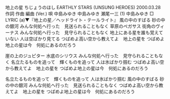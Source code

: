 
地上の星
ちじょうのほし
EARTHLY STARS (UNSUNG HEROES)
2000.03.28
作詞  作曲  編曲 (Ver.)   唄
中島みゆき   中島みゆき   瀬尾一三 (1)
中島みゆき
□ LYRIC (a)▼『地上の星／ヘッドライト・テールライト』
風の中のすばる
砂の中の銀河
みんな何処へ行った　見送られることもなく
草原のペガサス
街角のヴィーナス
みんな何処へ行った　見守られることもなく
地上にある星を誰も覚えていない
人は空ばかり見てる
つばめよ高い空から教えてよ　地上の星を
つばめよ地上の星は今　何処にあるのだろう

崖の上のジュピター
水底のシリウス
みんな何処へ行った　見守られることもなく
名立たるものを追って　輝くものを追って
人は氷ばかり掴む
つばめよ高い空から教えてよ　地上の星を
つばめよ地上の星は今　何処にあるのだろう

名立たるものを追って　輝くものを追って
人は氷ばかり掴む
風の中のすばる
砂の中の銀河
みんな何処へ行った　見送られることもなく
つばめよ高い空から教えてよ　地上の星を
つばめよ地上の星は今　何処にあるのだろう
